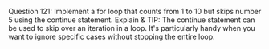 Question 121: Implement a for loop that counts from 1 to 10 but skips number 5 using the continue statement. 
Explain & TIP: The continue statement can be used to skip over an iteration in a loop. It's particularly handy when you want to ignore specific cases without stopping the entire loop.
